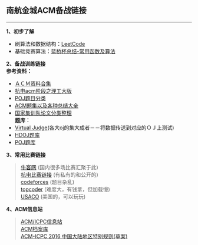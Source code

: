 ## 南航金城ACM备战链接

------
**1、初步了解**<br>
- 刷算法和数据结构：[LeetCode](https://leetcode-cn.com/problemset/all/)<br>
- 基础竞赛算法：[蓝桥杯总结-常用函数及算法 ](https://www.cnblogs.com/chengyu404/p/5600739.html)<br>

**2、备战训练链接**<br>
 **参考资料：**<br>
- [ＡＣＭ资料合集](http://exp-blog.com/2018/07/11/pid-1777/)<br>
- [杭电acm阶段之理工大版](https://blog.csdn.net/liuqiyao_01/article/details/8477645)<br>
- [POJ题目分类](http://exp-blog.com/2018/06/28/pid-38/)<br>
- [ACM题集以及各种总结大全](https://blog.csdn.net/liuqiyao_01/article/details/9079611)<br>
- [国家集训队论文分类整理](http://www.cnblogs.com/AbandonZHANG/archive/2012/07/21/2601889.html)<br>
 **题库：**<br>
- [Virtual Judge](https://cn.vjudge.net/problem)(各大oj的集大成者－－将数据传送到对应的ＯＪ上测试)<br>
- [HDOJ题库](http://acm.hdu.edu.cn/listproblem.php?vol=1)<br>
- [POJ题库](http://poj.org/problemlist)<br>

**3、常用比赛链接**<br>
> [牛客网](https://www.nowcoder.com/acm/contest/vip-index)  (国内很多场比赛汇聚于此)<br>
> [杭电比赛链接](http://bestcoder.hdu.edu.cn/contests/contest_list.php)  (有私有的和公开的)<br>
> [codeforces](http://codeforces.com/problemset)  (题目杂乱)<br>
> [topcoder](http://www.topcoder.com/login/)  (难度大，有钱拿，但加载慢)<br>
> [USACO](http://www.usaco.org/index.php?page=contests)  (美国的，可以玩玩)<br>

**4、ACM信息站**<br>
> [ACM/ICPC信息站](http://acmicpc.info/)<br>
> [ACM档案库](https://icpcarchive.ecs.baylor.edu/)<br>
> [ACM-ICPC 2016 中国大陆地区特别规则(草案)](http://blog.sina.com.cn/s/blog_b946da100102wsfh.html)<br>

